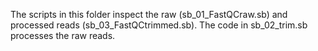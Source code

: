 The scripts in this folder inspect the raw (sb_01_FastQCraw.sb) and processed reads (sb_03_FastQCtrimmed.sb). The code in sb_02_trim.sb processes the raw reads. 
